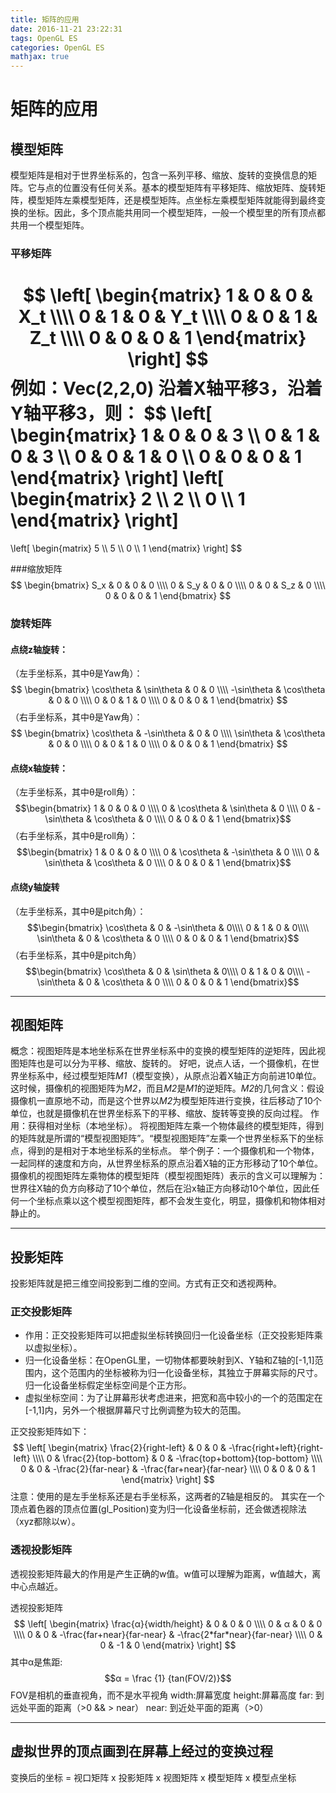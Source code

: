 ```yaml
---
title: 矩阵的应用
date: 2016-11-21 23:22:31
tags: OpenGL ES
categories: OpenGL ES
mathjax: true
---
```


# 矩阵的应用
## 模型矩阵
模型矩阵是相对于世界坐标系的，包含一系列平移、缩放、旋转的变换信息的矩阵。它与点的位置没有任何关系。基本的模型矩阵有平移矩阵、缩放矩阵、旋转矩阵，模型矩阵左乘模型矩阵，还是模型矩阵。点坐标左乘模型矩阵就能得到最终变换的坐标。因此，多个顶点能共用同一个模型矩阵，一般一个模型里的所有顶点都共用一个模型矩阵。
### 平移矩阵
$$
 \left[
 \begin{matrix}
   1 & 0 & 0 & X_t \\\\
   0 & 1 & 0 & Y_t \\\\
   0 & 0 & 1 & Z_t \\\\
   0 & 0 & 0 & 1
  \end{matrix}
  \right]
$$
例如：Vec(2,2,0) 沿着X轴平移3，沿着Y轴平移3，则：
$$
\left[
    \begin{matrix}
        1 & 0 & 0 & 3 \\\\
        0 & 1 & 0 & 3 \\\\
        0 & 0 & 1 & 0 \\\\
        0 & 0 & 0 & 1
    \end{matrix}
\right]
\left[
    \begin{matrix}
        2 \\\\
        2 \\\\
        0 \\\\
        1
    \end{matrix}
\right]
=
\left[
    \begin{matrix}
        5 \\\\
        5 \\\\
        0 \\\\
        1
    \end{matrix}
\right]
$$

###缩放矩阵
$$
\begin{bmatrix}
    S_x & 0 & 0 & 0 \\\\
    0 & S_y & 0 & 0 \\\\
    0 & 0 & S_z & 0 \\\\
    0 & 0 & 0 & 1
\end{bmatrix}
$$

### 旋转矩阵
#### 点绕z轴旋转：
（左手坐标系，其中θ是Yaw角）：
$$
\begin{bmatrix}
    \cos\theta & \sin\theta & 0 & 0 \\\\
    -\sin\theta & \cos\theta & 0 & 0 \\\\
    0 & 0 & 1 & 0 \\\\
    0 & 0 & 0 & 1
\end{bmatrix}
$$
（右手坐标系，其中θ是Yaw角）：
$$
\begin{bmatrix}
    \cos\theta & -\sin\theta & 0 & 0 \\\\
    \sin\theta & \cos\theta & 0 & 0 \\\\
    0 & 0 & 1 & 0 \\\\
    0 & 0 & 0 & 1
\end{bmatrix}
$$

#### 点绕x轴旋转：
（左手坐标系，其中θ是roll角）：
$$\begin{bmatrix}
    1 & 0 & 0 & 0 \\\\ 
    0 & \cos\theta & \sin\theta & 0 \\\\ 
    0 & -\sin\theta & \cos\theta & 0 \\\\
    0 & 0 & 0 & 1
\end{bmatrix}$$
（右手坐标系，其中θ是roll角）：
$$\begin{bmatrix}
    1 & 0 & 0 & 0 \\\\ 
    0 & \cos\theta & -\sin\theta & 0 \\\\ 
    0 & \sin\theta & \cos\theta & 0 \\\\
    0 & 0 & 0 & 1
\end{bmatrix}$$

#### 点绕y轴旋转
（左手坐标系，其中θ是pitch角）：
$$\begin{bmatrix}
    \cos\theta & 0 & -\sin\theta & 0\\\\
    0 & 1 & 0 & 0\\\\
    \sin\theta & 0 & \cos\theta & 0 \\\\
    0 & 0 & 0 & 1
\end{bmatrix}$$
（右手坐标系，其中θ是pitch角）
$$\begin{bmatrix}
    \cos\theta & 0 & \sin\theta & 0\\\\
    0 & 1 & 0 & 0\\\\
    -\sin\theta & 0 & \cos\theta & 0 \\\\
    0 & 0 & 0 & 1
\end{bmatrix}$$

***
## 视图矩阵
概念：视图矩阵是本地坐标系在世界坐标系中的变换的模型矩阵的逆矩阵，因此视图矩阵也是可以分为平移、缩放、旋转的。
好吧，说点人话，一个摄像机，在世界坐标系中，经过模型矩阵*M1*（模型变换），从原点沿着X轴正方向前进10单位。这时候，摄像机的视图矩阵为*M2*，而且*M2*是*M1*的逆矩阵。*M2*的几何含义：假设摄像机一直原地不动，而是这个世界以*M2*为模型矩阵进行变换，往后移动了10个单位，也就是摄像机在世界坐标系下的平移、缩放、旋转等变换的反向过程。
作用：获得相对坐标（本地坐标）。
将视图矩阵左乘一个物体最终的模型矩阵，得到的矩阵就是所谓的“模型视图矩阵”。“模型视图矩阵”左乘一个世界坐标系下的坐标点，得到的是相对于本地坐标系的坐标点。
举个例子：一个摄像机和一个物体，一起同样的速度和方向，从世界坐标系的原点沿着X轴的正方形移动了10个单位。摄像机的视图矩阵左乘物体的模型矩阵（模型视图矩阵）表示的含义可以理解为：世界往X轴的负方向移动了10个单位，然后在沿x轴正方向移动10个单位，因此任何一个坐标点乘以这个模型视图矩阵，都不会发生变化，明显，摄像机和物体相对静止的。


***
## 投影矩阵
投影矩阵就是把三维空间投影到二维的空间。方式有正交和透视两种。
### 正交投影矩阵
- 作用：正交投影矩阵可以把虚拟坐标转换回归一化设备坐标（正交投影矩阵乘以虚拟坐标）。
- 归一化设备坐标：在OpenGL里，一切物体都要映射到X、Y轴和Z轴的[-1,1]范围内，这个范围内的坐标被称为归一化设备坐标，其独立于屏幕实际的尺寸。归一化设备坐标假定坐标空间是个正方形。
- 虚拟坐标空间：为了让屏幕形状考虑进来，把宽和高中较小的一个的范围定在[-1,1]内，另外一个根据屏幕尺寸比例调整为较大的范围。

正交投影矩阵如下：
$$
 \left[
 \begin{matrix}
   \frac{2}{right-left} & 0 & 0 & -\frac{right+left}{right-left} \\\\
   0 & \frac{2}{top-bottom} & 0 & -\frac{top+bottom}{top-bottom} \\\\
   0 & 0 &  -\frac{2}{far-near} & -\frac{far+near}{far-near} \\\\
   0 & 0 & 0 & 1
  \end{matrix}
  \right]
$$
注意：使用的是左手坐标系还是右手坐标系，这两者的Z轴是相反的。
其实在一个顶点着色器的顶点位置(gl_Position)变为归一化设备坐标前，还会做透视除法（xyz都除以w）。

### 透视投影矩阵
透视投影矩阵最大的作用是产生正确的w值。w值可以理解为距离，w值越大，离中心点越近。

透视投影矩阵
$$
 \left[
 \begin{matrix}
   \frac{α}{width/height} & 0 & 0 & 0 \\\\
   0 & α & 0 & 0 \\\\
   0 & 0 & -\frac{far+near}{far-near} & -\frac{2*far*near}{far-near} \\\\
   0 & 0 & -1 & 0
  \end{matrix}
  \right]
$$
其中α是焦距:
$$α = \frac {1} {tan(FOV/2)}$$
FOV是相机的垂直视角，而不是水平视角
width:屏幕宽度
height:屏幕高度
far: 到远处平面的距离（>0 && > near）
near: 到近处平面的距离（>0）

***
## 虚拟世界的顶点画到在屏幕上经过的变换过程
变换后的坐标 = 视口矩阵 x 投影矩阵 x 视图矩阵 x 模型矩阵 x 模型点坐标